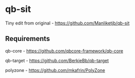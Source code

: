 # qb-sit


Tiny edit from original - https://github.com/Manliketjb/qb-sit

## Requirements

qb-core - https://github.com/qbcore-framework/qb-core

qb-target - https://github.com/BerkieBb/qb-target

polyzone - https://github.com/mkafrin/PolyZone


